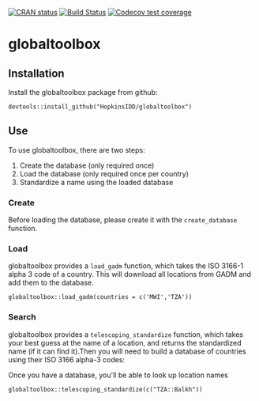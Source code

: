 <!-- badges: start -->
[![CRAN status](https://www.r-pkg.org/badges/version/globaltoolbox)](https://cran.r-project.org/package=globaltoolbox)
[![Build Status](https://travis-ci.org/HopkinsIDD/globaltoolbox.svg?branch=master)](https://travis-ci.org/HopkinsIDD/globaltoolbox)
[![Codecov test coverage](https://codecov.io/gh/HopkinsIDD/globaltoolbox/branch/master/graph/badge.svg)](https://codecov.io/gh/HopkinsIDD/globaltoolbox?branch=master)
<!-- badges: end -->

# globaltoolbox

## Installation

Install the globaltoolbox package from github:

```{r}
devtools::install_github("HopkinsIDD/globaltoolbox")
```

## Use

To use globaltoolbox, there are two steps:
 
1. Create the database (only required once)
1. Load the database (only required once per country)
1. Standardize a name using the loaded database


### Create

Before loading the database, please create it with the `create_database` function.

### Load

globaltoolbox provides a `load_gadm` function, which takes the ISO 3166-1 alpha 3 code of a country.  This will download all locations from GADM and add them to the database.

```{r}
globaltoolbox::load_gadm(countries = c('MWI','TZA'))
```

### Search

globaltoolbox provides a `telescoping_standardize` function, which takes your best guess at the name of a location, and returns the standardized name (if it can find it).Then you will need to build a database of countries using their ISO 3166 alpha-3 codes:


Once you have a database, you'll be able to look up location names

```{r}
globaltoolbox::telescoping_standardize(c("TZA::Balkh"))
```
